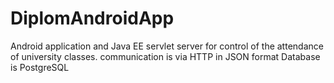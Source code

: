 # DiplomAndroidApp
Android application and Java EE servlet server for control of the attendance of university classes. 
communication is via HTTP in JSON format
Database is PostgreSQL
